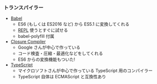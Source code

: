 ### トランスパイラー

* [Babel](https://babeljs.io/)
  - ES6 (もしくは ES2016 など) から ES5.1 に変換してくれる
  - [REPL](https://babeljs.io/repl/) 使うとすぐに試せる
  - babel-polyfill 付属
* [Closure Compiler](https://developers.google.com/closure/compiler/)
  - Google さんが中心で作っている
  - コード検査・圧縮・最適化などをしてくれる
  - ES6 からの変換機能もついた!
* [TypeScript](http://www.typescriptlang.org/)
  - マイクロソフトさんが中心で作っている TypeScript 用のコンパイラー
  - TypeScript 自体は ECMAScript と互換性あり
